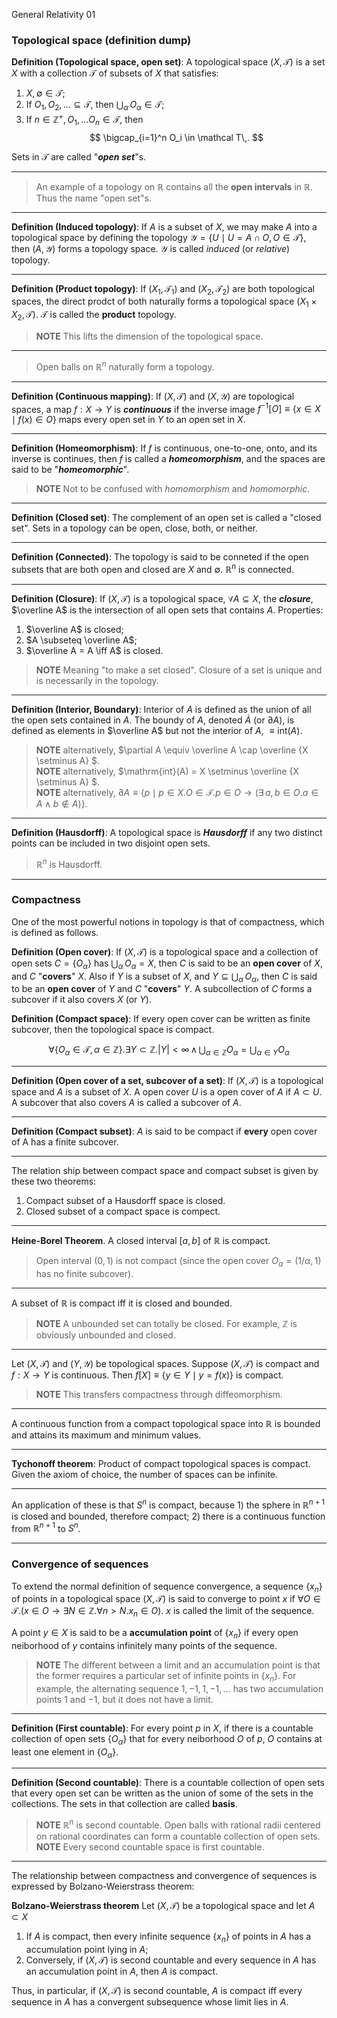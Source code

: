 General Relativity 01

### Topological space (definition dump)

**Definition (Topological space, open set)**: A topological space $(X,\mathcal T)$ is a set $X$ with a collection $\mathcal T$ of subsets of $X$ that satisfies:

1. $X, \emptyset \in \mathcal T$;
1. If $O_1, O_2, ... \subseteq \mathcal T$, then $\bigcup_\alpha\,O_\alpha \in \mathcal T$;
1. If $n \in \mathbb Z^+, O_1, ... O_n \in \mathcal T$, then
$$
\bigcap_{i=1}^n O_i \in \mathcal T\,.
$$

Sets in $\mathcal T$ are called "***open set***"s.

---

> An example of a topology on $\mathbb R$ contains all the **open intervals** in $\mathbb R$. Thus the name "open set"s.

---

**Definition (Induced topology)**: If $A$ is a subset of $X$, we may make $A$ into a topological space by defining the topology $\mathcal Y = \{U\mid U=A\cap O, O\in\mathcal T\}$, then $(A, \mathcal Y)$ forms a topology space. $\mathcal Y$ is called *induced* (or *relative*) topology.

---

**Definition (Product topology)**: If $(X_1,\mathcal T_1)$ and $(X_2,\mathcal T_2)$ are both topological spaces, the direct prodct of both naturally forms a topological space $(X_1\times X_2, \mathcal T)$. $\mathcal T$ is called the **product** topology.

> **NOTE** This lifts the dimension of the topological space.

---

> Open balls on $\mathbb R^n$ naturally form a topology.

---

**Definition (Continuous mapping)**: If $(X,\mathcal T)$ and $(X,\mathcal Y)$ are topological spaces, a map $f:X\to Y$ is ***continuous*** if the inverse image $f^{-1}[O] \equiv \{x\in X \mid f(x) \in O\}$ maps every open set in $Y$ to an open set in $X$.

---

**Definition (Homeomorphism)**: If $f$ is continuous, one-to-one, onto, and its inverse is continues, then $f$ is called a ***homeomorphism***, and the spaces are said to be "***homeomorphic***".

> **NOTE** Not to be confused with _homomorphism_ and _homomorphic_.

---

**Definition (Closed set)**: The complement of an open set is called a "closed set". Sets in a topology can be open, close, both, or neither.

---

**Definition (Connected)**: The topology is said to be conneted if the open subsets that are both open and closed are $X$ and $\emptyset$. $\mathbb R^n$ is connected.

---

**Definition (Closure)**: If $(X, \mathcal T)$ is a topological space, $\forall A \subseteq X$, the ***closure***, $\overline A$ is the intersection of all open sets that contains $A$. Properties:

1. $\overline A$ is closed;
2. $A \subseteq \overline A$;
3. $\overline A = A \iff A$ is closed.

> **NOTE** Meaning "to make a set closed". Closure of a set is unique and is necessarily in the topology.

---

**Definition (Interior, Boundary)**: Interior of $A$ is defined as the union of all the open sets contained in $A$. The boundy of $A$, denoted $\dot A$ (or $\partial A$), is defined as elements in $\overline A$ but not the interior of $A$, $\equiv \mathrm{int}(A)$.

> **NOTE** alternatively, $\partial A \equiv \overline A \cap \overline {X \setminus A} $. <br/>
> **NOTE** alternatively, $\mathrm{int}(A) = X \setminus \overline {X \setminus A} $. <br/>
> **NOTE** alternatively, $\partial A \equiv \{ p \mid p \in X. O \in \mathcal T. p \in O \to (\exists \, a, b \in O. a \in A \wedge b \notin A) \}$.

---

**Definition (Hausdorff)**: A topological space is ***Hausdorff*** if any two distinct points can be included in two disjoint open sets.

> $\mathbb R^n$ is Hausdorff.

---

### Compactness

One of the most powerful notions in topology is that of compactness, which is defined as follows.

**Definition (Open cover)**: If $(X, \mathcal T)$ is a topological space and a collection of open sets $C=\{O_\alpha\}$ has $\bigcup_\alpha\,O_\alpha = X$, then $C$ is said to be an **open cover** of $X$, and $C$ "**covers**" $X$. Also if $Y$ is a subset of $X$, and $Y \subseteq \bigcup_\alpha\,O_\alpha$, then $C$ is said to be an **open cover** of $Y$ and $C$ "**covers**" $Y$. A subcollection of $C$ forms a subcover if it also covers $X$ (or $Y$).

**Definition (Compact space)**: If every open cover can be written as finite subcover, then the topological space is compact.

$$
\forall \{O_\alpha \in \mathcal T, \alpha \in \mathbb Z\}. \exists Y \subset \mathbb Z. |Y| < \infty\,\wedge\, \bigcup_{\alpha \in \mathbb Z} O_\alpha = \bigcup_{\alpha \in Y} O_\alpha
$$

---

**Definition (Open cover of a set, subcover of a set)**: If $(X, \mathcal T)$ is a topological space and $A$ is a subset of $X$. A open cover $U$ is a open cover of $A$ if $A \subset U$.
 A subcover that also covers $A$ is called a subcover of $A$.

---

**Definition (Compact subset)**: $A$ is said to be compact if **every** open cover of A has a finite subcover.

---

The relation ship between compact space and compact subset is given by these two theorems:

1. Compact subset of a Hausdorff space is closed.
2. Closed subset of a compact space is compect.

---

**Heine-Borel Theorem**. A closed interval $[a, b]$ of $\mathbb R$ is compact.

> Open interval $(0, 1)$ is not compact (since the open cover $O_\alpha = (1/\alpha, 1)$ has no finite subcover).

---

A subset of $\mathbb R$ is compact iff it is closed and bounded.

> **NOTE** A unbounded set can totally be closed. For example, $\mathbb Z$ is obviously unbounded and closed.

---

Let $(X, \mathcal T)$ and $(Y, \mathcal Y)$ be topological spaces. Suppose $(X, \mathcal T)$ is compact and $f: X \to Y$ is continuous. Then $f[X] \equiv \{y\in Y \mid y = f(x)\}$ is compact.

> **NOTE** This transfers compactness through diffeomorphism.

---

A continuous function from a compact topological space into $\mathbb R$ is bounded and attains its maximum and minimum values.

---

**Tychonoff theorem**: Product of compact topological spaces is compact. Given the axiom of choice, the number of spaces can be infinite.

---

An application of these is that $S^n$ is compact, because 1) the sphere in $\mathbb R^{n+1}$ is closed and bounded, therefore compact; 2) there is a continuous function from $\mathbb R^{n+1}$ to $S^n$.

---

### Convergence of sequences

To extend the normal definition of sequence convergence, a sequence $\{x_n\}$ of points in a topological space $(X, \mathcal T)$ is said to converge to point $x$ if $\forall O \in \mathcal T .( x \in O \to \exists N \in \mathbb Z. \forall n > N. x_n \in O)$. $x$ is called the limit of the sequence.

A point $y \in X$ is said to be a **accumulation point** of $\{x_n\}$ if every open neiborhood of $y$ contains infinitely many points of the sequence.

> **NOTE** The different between a limit and an accumulation point is that the former requires a particular set of infinite points in $\{x_n\}$. For example, the alternating sequence $1, -1, 1, -1, ...$ has two accumulation points $1$ and $-1$, but it does not have a limit.

---

**Definition (First countable)**: For every point $p$ in $X$, if there is a countable collection of open sets $\{O_\alpha\}$ that for every neiborhood $O$ of $p$, $O$ contains at least one element in $\{O_\alpha\}$.

---

**Definition (Second countable)**: There is a countable collection of open sets that every open set can be written as the union of some of the sets in the collections. The sets in that collection are called **basis**.

> **NOTE** $\mathbb R^n$ is second countable. Open balls with rational radii centered on rational coordinates can form a countable collection of open sets. <br/>
> **NOTE** Every second countable space is first countable.

---

The relationship between compactness and convergence of sequences is expressed by Bolzano-Weierstrass theorem:

**Bolzano-Weierstrass theorem** Let $(X, \mathcal T)$ be a topological space and let $A \subset X$

1. If $A$ is compact, then every infinite sequence $\{x_n\}$ of points in $A$ has a accumulation point lying in $A$;
2. Conversely, if $(X, \mathcal T)$ is second countable and every sequence in $A$ has an accumulation point in $A$, then $A$ is compact.

Thus, in particular, if $(X, \mathcal T)$ is second countable, $A$ is compact iff every sequence in $A$ has a convergent subsequence whose limit lies in $A$.
